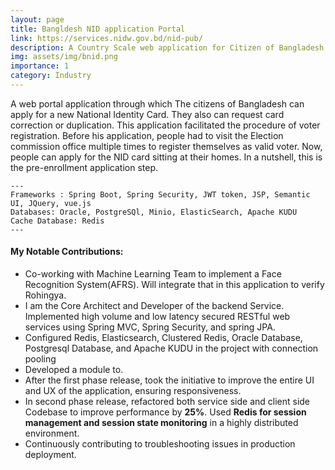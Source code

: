 ```yaml
---
layout: page
title: Bangldesh NID application Portal
link: https://services.nidw.gov.bd/nid-pub/
description: A Country Scale web application for Citizen of Bangladesh 
img: assets/img/bnid.png
importance: 1
category: Industry
---
```


A web portal application through which The citizens of Bangladesh can apply for a new National Identity Card. They also can request card correction or duplication. This application facilitated the procedure of voter registration. Before his application, people had to visit the Election commission office multiple times to register themselves as valid voter. Now, people can apply for the NID card sitting at their homes. In a nutshell, this is the pre-enrollment application step.

    ---
    Frameworks : Spring Boot, Spring Security, JWT token, JSP, Semantic UI, JQuery, vue.js
    Databases: Oracle, PostgreSQl, Minio, ElasticSearch, Apache KUDU
    Cache Database: Redis
    ---

<h4 class="post-title">My Notable Contributions:</h4>
<div class="row">
 <ul>
 <li>Co-working with Machine Learning Team to implement a Face Recognition System(AFRS). Will integrate that in this application to verify Rohingya.</li>
  <li>I am the Core Architect and Developer of the backend Service. Implemented high volume and low latency secured RESTful web services using Spring MVC, Spring Security, and spring JPA.</li>
  <li>Configured Redis, Elasticsearch, Clustered Redis, Oracle Database, Postgresql Database, and Apache KUDU in the project with connection pooling</li>
  <li>Developed a module to.</li>
  <li>After the first phase release, took the initiative to improve the entire UI and UX of the application, ensuring responsiveness.</li>
  <li>In second phase release, refactored both service side and client side Codebase to improve performance by <b>25%</b>. Used <b>Redis for session management and session state monitoring</b> in a highly distributed environment.</li>
  <li>Continuously contributing to troubleshooting issues in production deployment.</li>
</ul>
</div>

